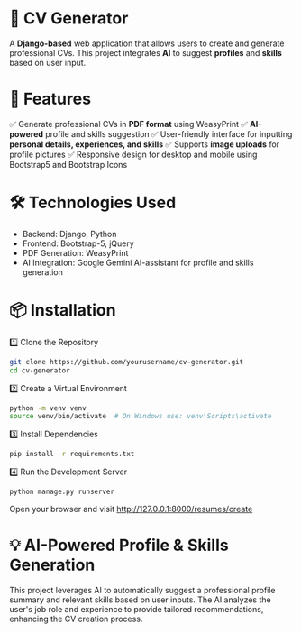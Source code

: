 # 📝 CV Generator

A **Django-based** web application that allows users to create and generate professional CVs. 
This project integrates **AI** to suggest **profiles** and **skills** based on user input.

# 🚀 Features

✅ Generate professional CVs in **PDF format** using WeasyPrint
✅ **AI-powered** profile and skills suggestion
✅ User-friendly interface for inputting **personal details, experiences, and skills**
✅ Supports **image uploads** for profile pictures
✅ Responsive design for desktop and mobile using Bootstrap5 and Bootstrap Icons

# 🛠️ Technologies Used

  - Backend: Django, Python
  - Frontend: Bootstrap-5, jQuery
  - PDF Generation: WeasyPrint
  - AI Integration: Google Gemini AI-assistant for profile and skills generation

# 📦 Installation

1️⃣  Clone the Repository

  ```bash
  git clone https://github.com/yourusername/cv-generator.git
  cd cv-generator
  ```

2️⃣  Create a Virtual Environment

  ```bash
  python -m venv venv
  source venv/bin/activate  # On Windows use: venv\Scripts\activate
  ```

3️⃣  Install Dependencies

  ```bash
  pip install -r requirements.txt
  ```

4️⃣  Run the Development Server

  ```bash
  python manage.py runserver
  ```
  Open your browser and visit http://127.0.0.1:8000/resumes/create

# 💡 AI-Powered Profile & Skills Generation

This project leverages AI to automatically suggest a professional profile summary and relevant skills based on user inputs. The AI analyzes the user's job role and experience to provide tailored recommendations, enhancing the CV creation process.

